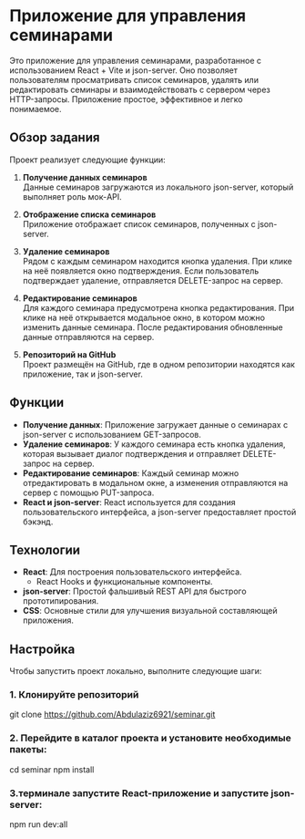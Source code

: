 # Приложение для управления семинарами

Это приложение для управления семинарами, разработанное с использованием React + Vite и json-server. Оно позволяет пользователям просматривать список семинаров, удалять или редактировать семинары и взаимодействовать с сервером через HTTP-запросы. Приложение простое, эффективное и легко понимаемое.

## Обзор задания

Проект реализует следующие функции:

1. **Получение данных семинаров**  
   Данные семинаров загружаются из локального json-server, который выполняет роль мок-API.

2. **Отображение списка семинаров**  
   Приложение отображает список семинаров, полученных с json-server.

3. **Удаление семинаров**  
   Рядом с каждым семинаром находится кнопка удаления. При клике на неё появляется окно подтверждения. Если пользователь подтверждает удаление, отправляется DELETE-запрос на сервер.

4. **Редактирование семинаров**  
   Для каждого семинара предусмотрена кнопка редактирования. При клике на неё открывается модальное окно, в котором можно изменить данные семинара. После редактирования обновленные данные отправляются на сервер.

5. **Репозиторий на GitHub**  
   Проект размещён на GitHub, где в одном репозитории находятся как приложение, так и json-server.

## Функции

- **Получение данных**: Приложение загружает данные о семинарах с json-server с использованием GET-запросов.
- **Удаление семинаров**: У каждого семинара есть кнопка удаления, которая вызывает диалог подтверждения и отправляет DELETE-запрос на сервер.
- **Редактирование семинаров**: Каждый семинар можно отредактировать в модальном окне, а изменения отправляются на сервер с помощью PUT-запроса.
- **React и json-server**: React используется для создания пользовательского интерфейса, а json-server предоставляет простой бэкэнд.

## Технологии

- **React**: Для построения пользовательского интерфейса.
  - React Hooks и функциональные компоненты.
- **json-server**: Простой фальшивый REST API для быстрого прототипирования.
- **CSS**: Основные стили для улучшения визуальной составляющей приложения.

## Настройка

Чтобы запустить проект локально, выполните следующие шаги:

### 1. Клонируйте репозиторий

git clone https://github.com/Abdulaziz6921/seminar.git

### 2. Перейдите в каталог проекта и установите необходимые пакеты:

cd seminar
npm install

### 3.терминале запустите React-приложение и запустите json-server:

npm run dev:all

